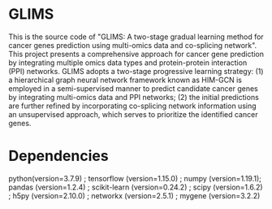 # GLIMS
This is the source code of "GLIMS: A two-stage gradual learning method for cancer genes prediction using multi-omics data and co-splicing network". This project presents a comprehensive approach for cancer gene prediction by integrating multiple omics data types and protein-protein interaction (PPI) networks. GLIMS adopts a two-stage progressive learning strategy: (1) a hierarchical graph neural network framework known as HIM-GCN is employed in a semi-supervised manner to predict candidate cancer genes by integrating multi-omics data and PPI networks; (2) the initial predictions are further refined by incorporating co-splicing network information using an unsupervised approach, which serves to prioritize the identified cancer genes.

# Dependencies
python(version=3.7.9) ; 
tensorflow (version=1.15.0) ; numpy (version=1.19.1); pandas (version=1.2.4) ; scikit-learn (version=0.24.2) ; scipy (version=1.6.2) ; h5py (version=2.10.0) ; networkx (version=2.5.1) ; mygene (version=3.2.2)
